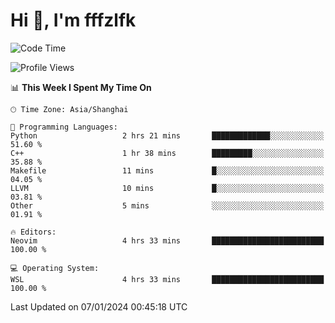 # Hi 👋, I'm fffzlfk

<!--START_SECTION:waka-->
![Code Time](http://img.shields.io/badge/Code%20Time-639%20hrs%2020%20mins-blue)

![Profile Views](http://img.shields.io/badge/Profile%20Views-6-blue)

📊 **This Week I Spent My Time On** 

```text
🕑︎ Time Zone: Asia/Shanghai

💬 Programming Languages: 
Python                   2 hrs 21 mins       █████████████░░░░░░░░░░░░   51.60 % 
C++                      1 hr 38 mins        █████████░░░░░░░░░░░░░░░░   35.88 % 
Makefile                 11 mins             █░░░░░░░░░░░░░░░░░░░░░░░░   04.05 % 
LLVM                     10 mins             █░░░░░░░░░░░░░░░░░░░░░░░░   03.81 % 
Other                    5 mins              ░░░░░░░░░░░░░░░░░░░░░░░░░   01.91 % 

🔥 Editors: 
Neovim                   4 hrs 33 mins       █████████████████████████   100.00 % 

💻 Operating System: 
WSL                      4 hrs 33 mins       █████████████████████████   100.00 % 
```


 Last Updated on 07/01/2024 00:45:18 UTC
<!--END_SECTION:waka-->
